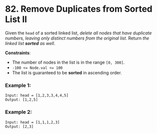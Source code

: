 # 82. Remove Duplicates from Sorted List II

Given the `head` of a sorted linked list, *delete all nodes that have duplicate numbers, leaving only distinct numbers from the original list*. Return *the linked list* ***sorted*** *as well*.

**Constraints**:
- The number of nodes in the list is in the range `[0, 300]`.
- `-100 <= Node.val <= 100`
- The list is guaranteed to be **sorted** in ascending order.

### Example 1:

```
Input: head = [1,2,3,3,4,4,5]
Output: [1,2,5]
```

### Example 2:

```
Input: head = [1,1,1,2,3]
Output: [2,3]
```
